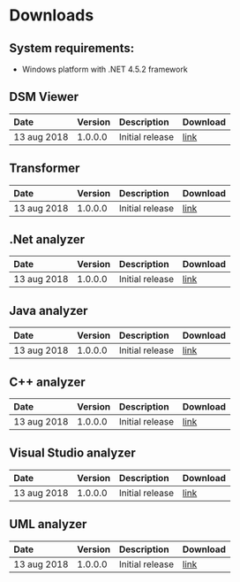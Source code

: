 # Downloads

## System requirements:
* Windows platform with .NET 4.5.2 framework

## DSM Viewer

| Date                   | Version      | Description                                | Download                                                                                     |
|:-----------------------|:-------------|:-------------------------------------------|:---------------------------------------------------------------------------------------------|
| 13 aug 2018            | 1.0.0.0      | Initial release                            | [link](https://dsmsuite.github.io/downloads/DsmSuite.Viewer_1.0.0.0.msi)                     |

## Transformer           

| Date                   | Version      | Description                                |  Download                                                                                    |
|:-----------------------|:-------------|:-------------------------------------------|:---------------------------------------------------------------------------------------------|
| 13 aug 2018            | 1.0.0.0      | Initial release                            | [link](https://dsmsuite.github.io/downloads/DsmSuite.Transformer_1.0.0.0.msi)                |

## .Net analyzer

| Date                   | Version      | Description                                |  Download                                                                                    |
|:-----------------------|:-------------|:-------------------------------------------|:---------------------------------------------------------------------------------------------|
| 13 aug 2018            | 1.0.0.0      | Initial release                            | [link](https://dsmsuite.github.io/downloads/DsmSuite.DotNetAnalyzer_1.0.0.0.msi)             |
       
## Java analyzer         

| Date                   | Version      | Description                                |  Download                                                                                    |
|:-----------------------|:-------------|:-------------------------------------------|:---------------------------------------------------------------------------------------------|
| 13 aug 2018            | 1.0.0.0      | Initial release                            | [link](https://dsmsuite.github.io/downloads/DsmSuite.JdepsAnalyzer_1.0.0.0.msi)              |

## C++ analyzer          

| Date                   | Version      | Description                                |  Download                                                                                    |
|:-----------------------|:-------------|:-------------------------------------------|:---------------------------------------------------------------------------------------------|
| 13 aug 2018            | 1.0.0.0      | Initial release                            | [link](https://dsmsuite.github.io/downloads/DsmSuite.CppAnalyzer_1.0.0.0.msi)                |

## Visual Studio analyzer

| Date                   | Version      | Description                                | Download                                                                                     | 
|:-----------------------|:-------------|:-------------------------------------------|:---------------------------------------------------------------------------------------------|
| 13 aug 2018            | 1.0.0.0      | Initial release                            | [link](https://dsmsuite.github.io/downloads/DsmSuite.VisualStudioAnalyzer_1.0.0.0.msi)       |

## UML analyzer         

| Date                   | Version      | Description                                |  Download                                                                                    |
|:-----------------------|:-------------|:-------------------------------------------|:---------------------------------------------------------------------------------------------|
| 13 aug 2018            | 1.0.0.0      | Initial release                            | [link](https://dsmsuite.github.io/downloads/DsmSuite.UmlAnalyzer_1.0.0.0.msi)                |









